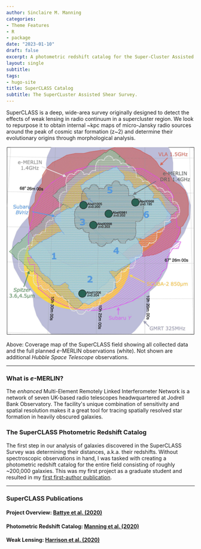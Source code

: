 ```yaml
---
author: Sinclaire M. Manning
categories:
- Theme Features
- R
- package
date: "2023-01-10"
draft: false
excerpt: A photometric redshift catalog for the Super-Cluster Assisted Shear Survey.
layout: single
subtitle: 
tags:
- hugo-site
title: SuperCLASS Catalog
subtitle: The SuperCLuster Assisted Shear Survey.
---
```

SuperCLASS is a deep, wide-area survey originally designed to detect the effects of weak lensing in radio continuum in a supercluster region. We look to repurpose it to obtain internal ~kpc maps of micro-Jansky radio sources around the peak of cosmic star formation (z~2) and determine their evolutionary origins through morphological analysis.

![SuperCLASS Map](superclass_map.jpg)

Above: Coverage map of the SuperCLASS field showing all collected data and the full planned _e_-MERLIN observations (white). Not shown are additional _Hubble Space Telescope_ observations.

---

### What is _e_-MERLIN?
The _enhanced_ Multi-Element Remotely Linked Interferometer Network is a network of seven UK-based radio telescopes headwquartered at Jodrell Bank Observatory. The facility's unique combination of sensitivity and spatial resolution makes it a great tool for tracing spatially resolved star formation in heavily obscured galaxies.

### The SuperCLASS Photometric Redshift Catalog
The first step in our analysis of galaxies discovered in the SuperCLASS Survey was determining their distances, a.k.a. their redshifts. Without spectroscopic observations in hand, I was tasked with creating a photometric redshift catalog for the entire field consisting of roughly ~200,000 galaxies. This was my first project as a graduate student and resulted in my [first first-author publication](https://arxiv.org/pdf/2003.01735.pdf).  

---
### SuperCLASS Publications
#### Project Overview: [Battye et al. (2020)](https://ui.adsabs.harvard.edu/abs/2020MNRAS.495.1706B/abstract)
#### Photometric Redshift Catalog: [Manning et al. (2020)](https://ui.adsabs.harvard.edu/abs/2020MNRAS.495.1724M/abstract)
#### Weak Lensing: [Harrison et al. (2020)](https://ui.adsabs.harvard.edu/abs/2020MNRAS.495.1737H/abstract)